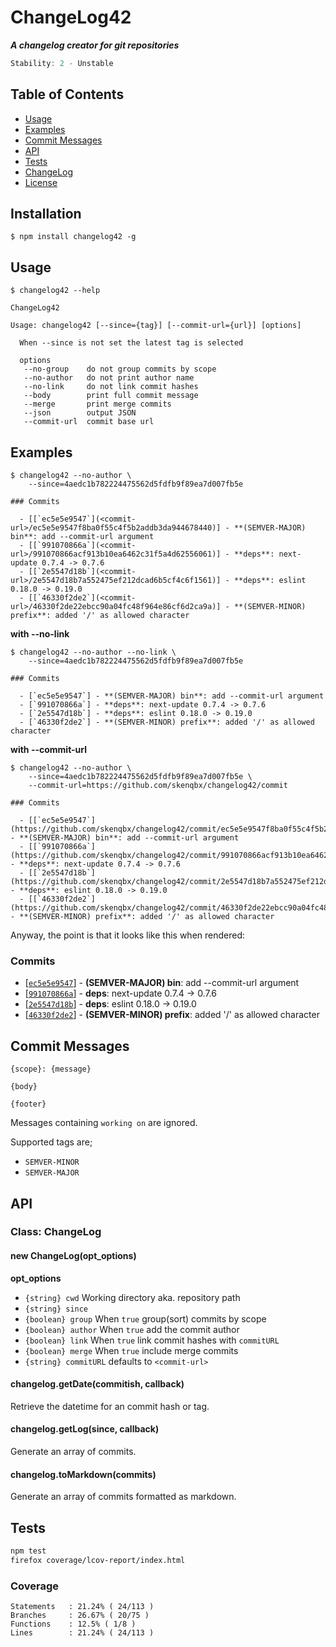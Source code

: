 # ChangeLog42

**_A changelog creator for git repositories_**

```js
Stability: 2 - Unstable
```

## Table of Contents

  - [Usage](#usage)
  - [Examples](#examples)
  - [Commit Messages](#commit-messages)
  - [API](#api)
  - [Tests](#tests)
  - [ChangeLog](./CHANGELOG.markdown)
  - [License](./LICENSE)

## Installation

```
$ npm install changelog42 -g
```

## Usage

```
$ changelog42 --help

ChangeLog42

Usage: changelog42 [--since={tag}] [--commit-url={url}] [options]

  When --since is not set the latest tag is selected

  options
   --no-group    do not group commits by scope
   --no-author   do not print author name
   --no-link     do not link commit hashes
   --body        print full commit message
   --merge       print merge commits
   --json        output JSON
   --commit-url  commit base url
```

## Examples

```
$ changelog42 --no-author \
    --since=4aedc1b782224475562d5fdfb9f89ea7d007fb5e

### Commits

  - [[`ec5e5e9547`](<commit-url>/ec5e5e9547f8ba0f55c4f5b2addb3da944678440)] - **(SEMVER-MAJOR) bin**: add --commit-url argument
  - [[`991070866a`](<commit-url>/991070866acf913b10ea6462c31f5a4d62556061)] - **deps**: next-update 0.7.4 -> 0.7.6
  - [[`2e5547d18b`](<commit-url>/2e5547d18b7a552475ef212dcad6b5cf4c6f1561)] - **deps**: eslint 0.18.0 -> 0.19.0
  - [[`46330f2de2`](<commit-url>/46330f2de22ebcc90a04fc48f964e86cf6d2ca9a)] - **(SEMVER-MINOR) prefix**: added '/' as allowed character
```

**with --no-link**

```
$ changelog42 --no-author --no-link \
    --since=4aedc1b782224475562d5fdfb9f89ea7d007fb5e

### Commits

  - [`ec5e5e9547`] - **(SEMVER-MAJOR) bin**: add --commit-url argument
  - [`991070866a`] - **deps**: next-update 0.7.4 -> 0.7.6
  - [`2e5547d18b`] - **deps**: eslint 0.18.0 -> 0.19.0
  - [`46330f2de2`] - **(SEMVER-MINOR) prefix**: added '/' as allowed character
```

**with --commit-url**

```
$ changelog42 --no-author \
    --since=4aedc1b782224475562d5fdfb9f89ea7d007fb5e \
    --commit-url=https://github.com/skenqbx/changelog42/commit

### Commits

  - [[`ec5e5e9547`](https://github.com/skenqbx/changelog42/commit/ec5e5e9547f8ba0f55c4f5b2addb3da944678440)] - **(SEMVER-MAJOR) bin**: add --commit-url argument
  - [[`991070866a`](https://github.com/skenqbx/changelog42/commit/991070866acf913b10ea6462c31f5a4d62556061)] - **deps**: next-update 0.7.4 -> 0.7.6
  - [[`2e5547d18b`](https://github.com/skenqbx/changelog42/commit/2e5547d18b7a552475ef212dcad6b5cf4c6f1561)] - **deps**: eslint 0.18.0 -> 0.19.0
  - [[`46330f2de2`](https://github.com/skenqbx/changelog42/commit/46330f2de22ebcc90a04fc48f964e86cf6d2ca9a)] - **(SEMVER-MINOR) prefix**: added '/' as allowed character
```

Anyway, the point is that it looks like this when rendered:

### Commits

  - [[`ec5e5e9547`](https://github.com/skenqbx/changelog42/commit/ec5e5e9547f8ba0f55c4f5b2addb3da944678440)] - **(SEMVER-MAJOR) bin**: add --commit-url argument
  - [[`991070866a`](https://github.com/skenqbx/changelog42/commit/991070866acf913b10ea6462c31f5a4d62556061)] - **deps**: next-update 0.7.4 -> 0.7.6
  - [[`2e5547d18b`](https://github.com/skenqbx/changelog42/commit/2e5547d18b7a552475ef212dcad6b5cf4c6f1561)] - **deps**: eslint 0.18.0 -> 0.19.0
  - [[`46330f2de2`](https://github.com/skenqbx/changelog42/commit/46330f2de22ebcc90a04fc48f964e86cf6d2ca9a)] - **(SEMVER-MINOR) prefix**: added '/' as allowed character

## Commit Messages

```
{scope}: {message}

{body}

{footer}
```

Messages containing `working on` are ignored.

Supported tags are;

 - `SEMVER-MINOR`
 - `SEMVER-MAJOR`

## API

### Class: ChangeLog

#### new ChangeLog(opt_options)

**opt_options**

  - `{string} cwd` Working directory aka. repository path
  - `{string} since`
  - `{boolean} group` When `true` group(sort) commits by scope
  - `{boolean} author` When `true` add the commit author
  - `{boolean} link` When `true` link commit hashes with `commitURL`
  - `{boolean} merge` When `true` include merge commits
  - `{string} commitURL` defaults to `<commit-url>`

#### changelog.getDate(commitish, callback)
Retrieve the datetime for an commit hash or tag.

#### changelog.getLog(since, callback)
Generate an array of commits.

#### changelog.toMarkdown(commits)
Generate an array of commits formatted as markdown.

## Tests

```bash
npm test
firefox coverage/lcov-report/index.html
```

### Coverage

```
Statements   : 21.24% ( 24/113 )
Branches     : 26.67% ( 20/75 )
Functions    : 12.5% ( 1/8 )
Lines        : 21.24% ( 24/113 )
```
